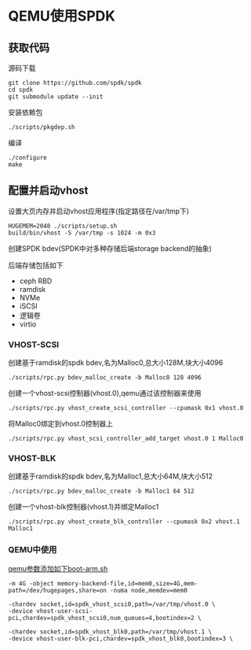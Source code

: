 # QEMU使用SPDK

## 获取代码

源码下载

	git clone https://github.com/spdk/spdk
	cd spdk
	git submodule update --init

安装依赖包

	./scripts/pkgdep.sh

编译

	./configure
	make

## 配置并启动vhost

设置大页内存并启动vhost应用程序(指定路径在/var/tmp下)

	HUGEMEM=2048 ./scripts/setup.sh
	build/bin/vhost -S /var/tmp -s 1024 -m 0x3

创建SPDK bdev(SPDK中对多种存储后端storage backend的抽象)

后端存储包括如下

- ceph RBD
- ramdisk
- NVMe
- iSCSI
- 逻辑卷
- virtio

### VHOST-SCSI

创建基于ramdisk的spdk bdev,名为Malloc0,总大小128M,块大小4096

	./scripts/rpc.py bdev_malloc_create -b Malloc0 128 4096

创建一个vhost-scsi控制器(vhost.0),qemu通过该控制器来使用

	./scripts/rpc.py vhost_create_scsi_controller --cpumask 0x1 vhost.0

将Malloc0绑定到vhost.0控制器上

	./scripts/rpc.py vhost_scsi_controller_add_target vhost.0 1 Malloc0

### VHOST-BLK

创建基于ramdisk的spdk bdev,名为Malloc1,总大小64M,块大小512

	./scripts/rpc.py bdev_malloc_create -b Malloc1 64 512

创建一个vhost-blk控制器(vhost.1)并绑定Malloc1

	./scripts/rpc.py vhost_create_blk_controller --cpumask 0x2 vhost.1 Malloc1

### QEMU中使用

[qemu参数添加如下boot-arm.sh](./boot-arm.sh)

	-m 4G -object memory-backend-file,id=mem0,size=4G,mem-path=/dev/hugepages,share=on -numa node,memdev=mem0

	-chardev socket,id=spdk_vhost_scsi0,path=/var/tmp/vhost.0 \
	-device vhost-user-scsi-pci,chardev=spdk_vhost_scsi0,num_queues=4,bootindex=2 \

	-chardev socket,id=spdk_vhost_blk0,path=/var/tmp/vhost.1 \
	-device vhost-user-blk-pci,chardev=spdk_vhost_blk0,bootindex=3 \
